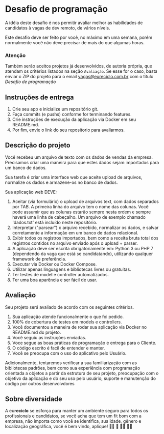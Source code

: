 # Desafio de programação
A idéia deste desafio é nos permitir avaliar melhor as habilidades de candidatos à vagas de dev remoto, de vários níveis.

Este desafio deve ser feito por você, no máximo em uma semana, porém normalmente você não deve precisar de mais do que algumas horas.

### Atenção
Também serão aceitos projetos já desenvolvidos, de autoria própria, que atendam os critérios listados na seção `Avaliação`. Se esse for o caso, basta enviar o ZIP do projeto para o email vagas@eureciclo.com.br com o título *Desafio de programação*

## Instruções de entrega
1. Crie seu app e inicialize um repositório git.
2. Faça commits (e pushs) conforme for terminando features.
3. Crie instruções de execução da aplicação via Docker em seu README.md.
4. Por fim, envie o link do seu repositorio para avaliarmos.


## Descrição do projeto
Você recebeu um arquivo de texto com os dados de vendas da empresa. Precisamos criar uma maneira para que estes dados sejam importados para um banco de dados.

Sua tarefa é criar uma interface web que aceite upload de arquivos, normalize os dados e armazene-os no banco de dados.

Sua aplicação web DEVE:

1. Aceitar (via formulário) o upload de arquivos text, com dados separados por TAB. A primeira linha do arquivo tem o nome das colunas. Você pode assumir que as colunas estarão sempre nesta ordem e sempre haverá uma linha de cabeçalho. Um arquivo de exemplo chamado 'dados.txt' está incluído neste repositório.
2. Interpretar ("parsear") o arquivo recebido, normalizar os dados, e salvar corretamente a informação em um banco de dados relacional.
3. Exibir todos os registros importados, bem como a receita bruta total dos registros contidos no arquivo enviado após o upload + parser.
4. A aplicação deve ser escrita obrigatoriamente em: Python 3 ou PHP 7 (dependendo da vaga que está se candidatando), utilizando qualquer framework de preferência.
5. Executar via Docker ou Docker Compose.
6. Utilizar apenas linguagens e bibliotecas livres ou gratuitas.
6. Ter testes de model e controller automatizados.
7. Ter uma boa aparência e ser fácil de usar.


## Avaliação
Seu projeto será avaliado de acordo com os seguintes critérios.

1. Sua aplicação atende funcionalmente o que foi pedido.
2. 100% de cobertura de testes em models e controllers.
3. Você documentou a maneira de rodar sua aplicação via Docker no README.md do projeto.
4. Você seguiu as instruções enviadas.
5. Voce segue as boas práticas de programação e entrega para o Cliente.
6. O código escrito é facil de entender e manter.
7. Você se preocupa com o uso do aplicativo pelo Usuário.

Adicionalmente, tentaremos verificar a sua familiarização com as bibliotecas padrões, bem como sua experiência com programação orientada a objetos a partir da estrutura de seu projeto, preocupação com o objetivo da aplicação e do seu uso pelo usuário, suporte e manutenção do código por outros desenvolvdores

## Sobre diversidade
A eu**reciclo** se esforça para manter um ambiente seguro para todos os profissionais e candidatos, se você acha que tem um fit bom com a empresa, não importa como você se identifica, sua idade, gênero e localização geográfica, você é bem vindo, aplique! :rainbow_flag: :brown_heart: :curly_haired_woman: :person_white_hair:
